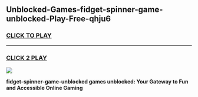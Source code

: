 
## Unblocked-Games-fidget-spinner-game-unblocked-Play-Free-qhju6
<h3>
<a href="https://premium76.site?title=fidget-spinner-game-unblocked&ref=19M">CLICK TO PLAY</a></h3>
<hr>

<h3>
<a href="https://premium76.site?title=fidget-spinner-game-unblocked&ref=19M">CLICK 2 PLAY</a>
  
</h3>

<a href="https://premium76.site?title=fidget-spinner-game-unblocked&ref=19M"><img src="https://clearcache.store/games.png"></a>


**fidget-spinner-game-unblocked games unblocked: Your Gateway to Fun and Accessible Online Gaming**
